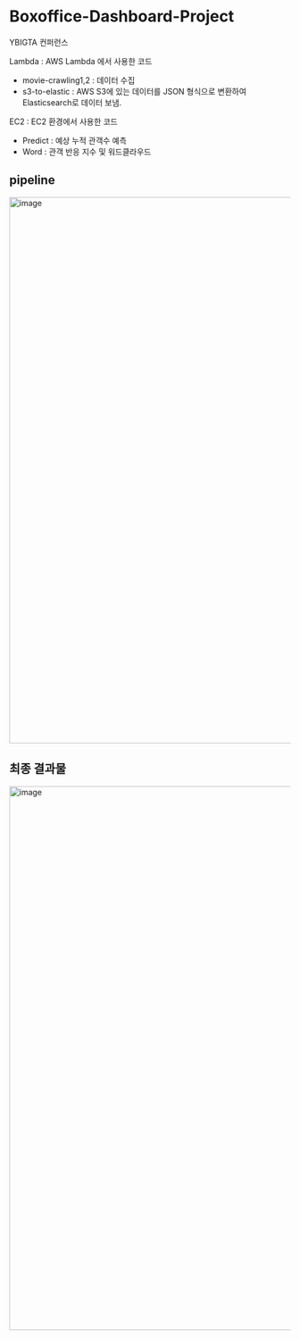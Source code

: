 # Boxoffice-Dashboard-Project
YBIGTA 컨퍼런스

Lambda : AWS Lambda 에서 사용한 코드
- movie-crawling1,2 : 데이터 수집
- s3-to-elastic : AWS S3에 있는 데이터를 JSON 형식으로 변환하여 Elasticsearch로 데이터 보냄.

EC2 : EC2 환경에서 사용한 코드 
- Predict : 예상 누적 관객수 예측
- Word : 관객 반응 지수 및 워드클라우드

## pipeline 
<img width="979" alt="image" src="https://user-images.githubusercontent.com/76830616/197574381-16592023-face-4f3a-81dd-a87218d6e13a.png">

## 최종 결과물
<img width="975" alt="image" src="https://user-images.githubusercontent.com/76830616/197574502-d0131990-0ed0-4c30-9338-1f42d0cf0cd6.png">
